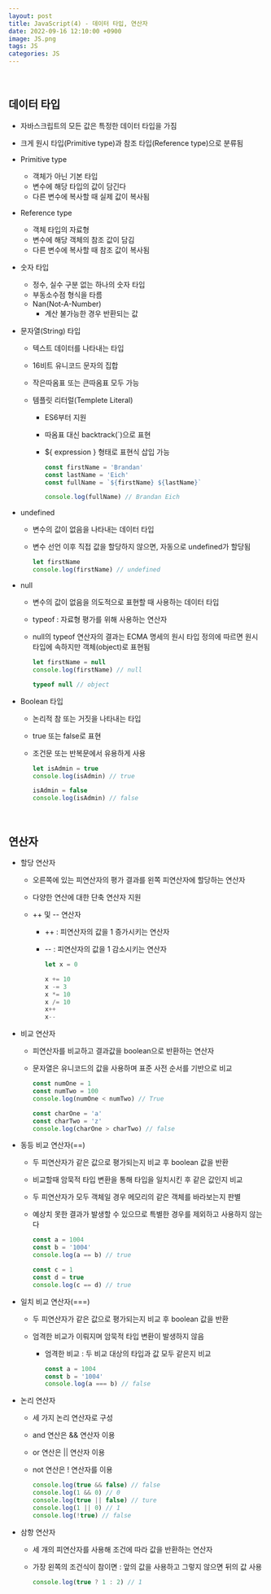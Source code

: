 ```yaml
---
layout: post
title: JavaScript(4) - 데이터 타입, 연산자 
date: 2022-09-16 12:10:00 +0900
image: JS.png
tags: JS
categories: JS
---
```


<br>

## 데이터 타입

* 자바스크립트의 모든 값은 특정한 데이터 타입을 가짐

* 크게 원시 타입(Primitive type)과 참조 타입(Reference type)으로 분류됨

* Primitive type

  * 객체가 아닌 기본 타입
  * 변수에 해당 타입의 값이 담긴다
  * 다른 변수에 복사할 때 실제 값이 복사됨

* Reference type

  * 객체 타입의 자료형
  * 변수에 해당 객체의 참조 값이 담김
  * 다른 변수에 복사할 때 참조 값이 복사됨

* 숫자 타입

  * 정수, 실수 구분 없는 하나의 숫자 타입
  * 부동소수점 형식을 타름
  * Nan(Not-A-Number)
    * 계산 불가능한 경우 반환되는 값

* 문자열(String) 타입

  * 텍스트 데이터를 나타내는 타입

  * 16비트 유니코드 문자의 집합

  * 작은따옴표 또는 큰따옴표 모두 가능

  * 템플릿 리터럴(Templete Literal)

    * ES6부터 지원

    * 따옴표 대신 backtrack(`)으로 표현

    * ${ expression } 형태로 표현식 삽입 가능

      ``` javascript
      const firstName = 'Brandan'
      const lastName = 'Eich'
      const fullName = `${firstName} ${lastName}`
      
      console.log(fullName) // Brandan Eich
      ```

* undefined

  * 변수의 값이 없음을 나타내는 데이터 타입

  * 변수 선언 이후 직접 값을 할당하지 않으면, 자동으로 undefined가 할당됨

    ``` javascript
    let firstName
    console.log(firstName) // undefined
    ```

* null

  * 변수의 값이 없음을 의도적으로 표현할 때 사용하는 데이터 타입

  * typeof : 자료형 평가를 위해 사용하는 연산자 

  * null의 typeof 연산자의 결과는 ECMA 명세의 원시 타입 정의에 따르면 원시 타입에 속하지만 객체(object)로 표현됨

    ``` javascript
    let firstName = null
    console.log(firstName) // null
    
    typeof null // object
    ```

* Boolean 타입

  * 논리적 참 또는 거짓을 나타내는 타입

  * true 또는 false로 표현

  * 조건문 또는 반복문에서 유용하게 사용

    ``` javascript
    let isAdmin = true
    console.log(isAdmin) // true
    
    isAdmin = false
    console.log(isAdmin) // false
    ```

<br>

## 연산자

* 할당 연산자

  * 오른쪽에 있는 피연산자의 평가 결과를 왼쪽 피연산자에 할당하는 연산자

  * 다양한 연산에 대한 단축 연산자 지원

  * ++ 및 -- 연산자

    * ++ : 피연산자의 값을 1 증가시키는 연산자

    * -- : 피연산자의 값을 1 감소시키는 연산자 

      ``` javascript
      let x = 0
      
      x += 10
      x -= 3
      x *= 10
      x /= 10
      x++
      x-- 
      ```

* 비교 연산자

  * 피연산자를 비교하고 결과값을 boolean으로 반환하는 연산자

  * 문자열은 유니코드의 값을 사용하며 표준 사전 순서를 기반으로 비교

    ``` javascript
    const numOne = 1
    const numTwo = 100
    console.log(numOne < numTwo) // True
    
    const charOne = 'a'
    const charTwo = 'z'
    console.log(charOne > charTwo) // false
    ```

* 동등 비교 연산자(==)

  * 두 피연산자가 같은 값으로 평가되는지 비교 후 boolean 값을 반환

  * 비교할때 암묵적 타입 변환을 통해 타입을 일치시킨 후 같은 값인지 비교

  * 두 피연산자가 모두 객체일 경우 메모리의 같은 객체를 바라보는지 판별

  * 예상치 못한 결과가 발생할 수 있으므로 특별한 경우를 제외하고 사용하지 않는다

    ``` javascript
    const a = 1004
    const b = '1004'
    console.log(a == b) // true
    
    const c = 1
    const d = true
    console.log(c == d) // true
    ```

* 일치 비교 연산자(===)

  * 두 피연산자가 같은 값으로 평가되는지 비교 후 boolean 값을 반환

  * 엄격한 비교가 이뤄지며 암묵적 타입 변환이 발생하지 않음

    * 엄격한 비교 : 두 비교 대상의 타입과 값 모두 같은지 비교

      ``` javascript
      const a = 1004
      const b = '1004'
      console.log(a === b) // false
      ```

* 논리 연산자

  * 세 가지 논리 연산자로 구성

  * and 연산은 && 연산자 이용

  * or 연산은 || 연산자 이용

  * not 연산은 ! 연산자를 이용

    ``` javascript
    console.log(true && false) // false
    console.log(1 && 0) // 0
    console.log(true || false) // ture
    console.log(1 || 0) // 1
    console.log(!true) // false
    ```

* 삼항 연산자

  * 세 개의 피연산자를 사용해 조건에 따라 값을 반환하는 연산자

  * 가장 왼쪽의 조건식이 참이면 : 앞의 값을 사용하고 그렇지 않으면 뒤의 값 사용

    ``` javascript
    console.log(true ? 1 : 2) // 1
    ```

    
